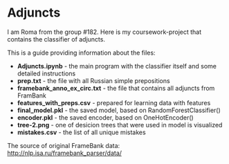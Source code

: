 # Adjuncts
I am Roma from the group #182. Here is my coursework-project that contains the classifier of adjuncts.  

This is a guide providing information about the files:
  * **Adjuncts.ipynb** - the main program with the classifier itself and some detailed instructions
  * **prep.txt** - the file with all Russian simple prepositions
  * **framebank_anno_ex_circ.txt** - the file that contains all adjuncts from FramBank
  * **features_with_preps.csv** - prepared for learning data with features
  * **final_model.pkl** - the saved model, based on RandomForestClassifier()
  * **encoder.pkl** - the saved encoder, based on OneHotEncoder()
  * **tree-2.png** - one of desicion trees that were used in model is visualized
  * **mistakes.csv** - the list of all unique mistakes
  
The source of original FrameBank data: http://nlp.isa.ru/framebank_parser/data/
